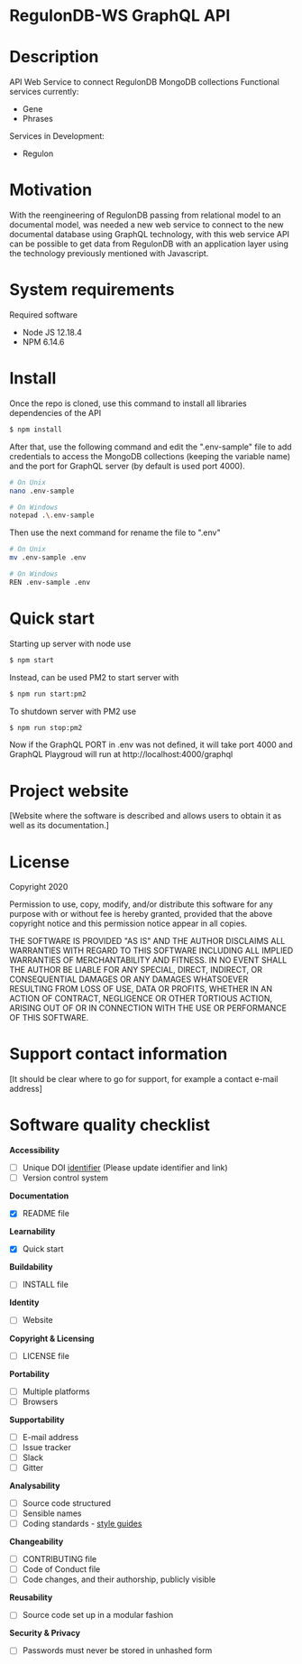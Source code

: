 # RegulonDB-WS GraphQL API



# Description

API Web Service to connect RegulonDB MongoDB collections
Functional services currently: 
 - Gene
 - Phrases

Services in Development: 

 - Regulon

# Motivation

With the reengineering of RegulonDB passing from relational model to an documental model, was needed a new web service to connect to the new documental database using GraphQL technology, with this web service  API can be possible to get data from RegulonDB with an application layer using the technology previously mentioned with Javascript. 

# System requirements

Required software

- Node JS 12.18.4
- NPM 6.14.6

# Install

Once the repo is cloned, use this command to install all libraries dependencies of the API

```bash
$ npm install
```

After that, use the following command and edit the ".env-sample" file to add credentials to access the MongoDB collections (keeping the variable name) and the port for GraphQL server (by default is used port 4000).

```bash
# On Unix
nano .env-sample

# On Windows
notepad .\.env-sample
```

Then use the next command for rename the file to ".env"

```bash
# On Unix
mv .env-sample .env

# On Windows
REN .env-sample .env
```

# Quick start

Starting up server with node use

 ```bash
$ npm start
 ```

Instead, can be used PM2 to start server with 

```bash
$ npm run start:pm2
```

To shutdown server with PM2 use

```bash
$ npm run stop:pm2
```

Now if the GraphQL PORT in .env was not defined, it will take port 4000 and GraphQL Playgroud will run at http://localhost:4000/graphql

# Project website

[Website where the software is described and allows users to obtain it as well as its documentation.]

# License

Copyright 2020 

Permission to use, copy, modify, and/or distribute this software for any purpose with or without fee is hereby granted, provided that the above copyright notice and this permission notice appear in all copies.

THE SOFTWARE IS PROVIDED "AS IS" AND THE AUTHOR DISCLAIMS ALL WARRANTIES WITH REGARD TO THIS SOFTWARE INCLUDING ALL IMPLIED WARRANTIES OF MERCHANTABILITY AND FITNESS. IN NO EVENT SHALL THE AUTHOR BE LIABLE FOR ANY SPECIAL, DIRECT, INDIRECT, OR CONSEQUENTIAL DAMAGES OR ANY DAMAGES WHATSOEVER RESULTING FROM LOSS OF USE, DATA OR PROFITS, WHETHER IN AN ACTION OF CONTRACT, NEGLIGENCE OR OTHER TORTIOUS ACTION, ARISING OUT OF OR IN CONNECTION WITH THE USE OR PERFORMANCE OF THIS SOFTWARE.

# Support contact information

[It should be clear where to go for support, for example a contact e-mail address]

# Software quality checklist

**Accessibility**

- [ ] Unique DOI [identifier](http://....) (Please update identifier and link)
- [ ] Version control system

**Documentation**

- [x] README file

**Learnability**

- [x] Quick start

**Buildability**

- [ ] INSTALL file

**Identity**

- [ ] Website

**Copyright & Licensing**

- [ ] LICENSE file

**Portability**

- [ ] Multiple platforms
- [ ] Browsers

**Supportability**

- [ ] E-mail address
- [ ] Issue tracker
- [ ] Slack
- [ ] Gitter

**Analysability**

- [ ] Source code structured
- [ ] Sensible names
- [ ] Coding standards - [style guides](http://google.github.io/styleguide/)

**Changeability**

- [ ] CONTRIBUTING file
- [ ] Code of Conduct file
- [ ] Code changes, and their authorship, publicly visible

**Reusability**

- [ ] Source code set up in a modular fashion

**Security & Privacy**

- [ ] Passwords must never be stored in unhashed form